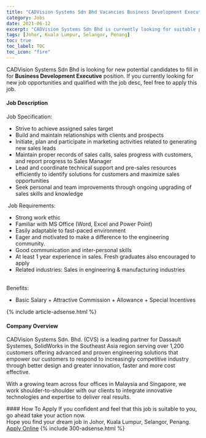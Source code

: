 ```yaml
---
title: "CADVision Systems Sdn Bhd Vacancies Business Development Executive" 
category: Jobs 
date: 2021-06-12 
excerpt: "CADVision Systems Sdn Bhd is currently looking for suitable person to fill in the Business Development Executive which based in Johor, Kuala Lumpur, Selangor, Penang" 
tags: [Johor, Kuala Lumpur, Selangor, Penang] 
toc: true 
toc_label: TOC 
toc_icon: "fire" 
--- 
```


<p>CADVision Systems Sdn Bhd is looking for new potential candidates to fill in for <b>Business Development Executive</b> position. If you currently looking for new job opportunities and qualified with the job desc, feel free to apply this job.
</p><div><div><h4>Job Description</h4></div><div><div><span><div><div>Job Specification:<ul><li>Strive to achieve assigned sales target</li><li>Build and maintain relationships with clients and prospects</li><li>Initiate, plan and participate in marketing activities related to generating new sales leads</li><li>Maintain proper records of sales calls, sales progress with customers, and report progress to Sales Manager</li><li>Lead and coordinate technical support and pre-sales resources efficiently to identify solutions for customers and maximize sales opportunities</li><li>Seek personal and team improvements through ongoing upgrading of sales skills and knowledge</li></ul>&#160;Job Requirements:<ul><li>Strong work ethic</li><li>Familiar with MS Office (Word, Excel and Power Point)</li><li>Easily adaptable to fast-paced environment</li><li>Eager and motivated to make a difference to the engineering community.</li><li>Good communication and inter-personal skills</li><li>At least 1 year experience in sales. Fresh graduates also encouraged to apply</li><li>Related industries: Sales in engineering &amp; manufacturing industries</li></ul><br>Benefits:<ul><li>Basic Salary + Attractive Commission + Allowance + Special Incentives</li></ul></div></div></span></div></div></div> 
{% include article-adsense.html %} 
<div><div><h4>Company Overview</h4></div><div><div><span><div><p>CADVision Systems Sdn. Bhd. (CVS) is a leading partner for Dassault Systemes, SolidWorks in the Southeast Asia region serving over 1,200 customers offering advanced and proven engineering solutions that empower our customers to respond to increasingly competitive industry through better design and greater innovation, faster and more cost effective.</p><p>With a growing team across four offices in Malaysia and Singapore, we work shoulder-to-shoulder with our clients to integrate innovative technologies and expertise to deliver real results.</p></div></span></div></div></div> 
#### How To Apply 
If you confident and feel that this job is suitable to you, go ahead take your action now. <br/> 
Hope you find your dream job in Johor, Kuala Lumpur, Selangor, Penang. <br/> 
<a href="https://www.jobstreet.com.my/en/job/business-development-executive-4588323?jobId=jobstreet-my-job-4588323&" class="btn btn--info" target="_blank" rel="nofollow noopenner">Apply Online</a> 
{% include 300-adsense.html %} 